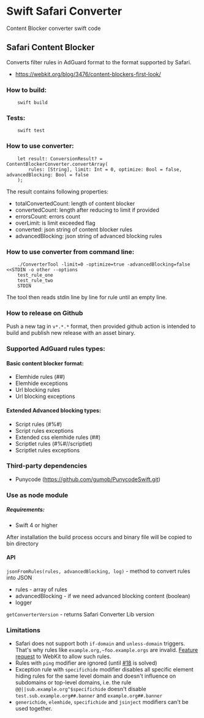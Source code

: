 # Swift Safari Converter

Content Blocker converter swift code


## Safari Content Blocker

Converts filter rules in AdGuard format to the format supported by Safari.
* https://webkit.org/blog/3476/content-blockers-first-look/

### How to build:

```
    swift build
```

### Tests:

```
    swift test
```

### How to use converter:

```
    let result: ConversionResult? = ContentBlockerConverter.convertArray(
        rules: [String], limit: Int = 0, optimize: Bool = false, advancedBlocking: Bool = false
    );
```

The result contains following properties:
- totalConvertedCount: length of content blocker
- convertedCount: length after reducing to limit if provided
- errorsCount: errors count
- overLimit: is limit exceeded flag
- converted: json string of content blocker rules
- advancedBlocking: json string of advanced blocking rules

### How to use converter from command line:

```
    ./ConverterTool -limit=0 -optimize=true -advancedBlocking=false <<STDIN -o other --options
    test_rule_one
    test_rule_two
    STDIN
```

The tool then reads stdin line by line for rule until an empty line.

### How to release on Github

Push a new tag in `v*.*.*` format, then provided github action is intended to build and publish new release with an asset binary.

### Supported AdGuard rules types:

#### Basic content blocker format:

- Elemhide rules (##)
- Elemhide exceptions
- Url blocking rules
- Url blocking exceptions

#### Extended Advanced blocking types:

- Script rules (#%#)
- Script rules exceptions
- Extended css elemhide rules (##)
- Scriptlet rules (#%#//scriptlet)
- Scriptlet rules exceptions

### Third-party dependencies

- Punycode (https://github.com/gumob/PunycodeSwift.git)

### Use as node module

##### Requirements:

* Swift 4 or higher

After installation the build process occurs and binary file will be copied to bin directory

#### API

`jsonFromRules(rules, advancedBlocking, log)` - method to convert rules into JSON
* rules - array of rules
* advancedBlocking - if we need advanced blocking content (boolean)
* logger

`getConverterVersion` - returns Safari Converter Lib version

### Limitations

* Safari does not support both `if-domain` and `unless-domain` triggers. That's why rules like `example.org,~foo.example.orgs` are invalid. [Feature request](https://bugs.webkit.org/show_bug.cgi?id=226076) to WebKit to allow such rules.
* Rules with `ping` modifier are ignored (until [#18](https://github.com/AdguardTeam/SafariConverterLib/issues/18) is solved)
* Exception rule with `specifichide` modifier disables all specific element hiding rules for the same level domain and doesn't influence on subdomains or top-level domains, i.e. the rule `@@||sub.example.org^$specifichide` doesn't disable `test.sub.example.org##.banner` and  `example.org##.banner`
* `generichide`, `elemhide`, `specifichide` and `jsinject` modifiers can't be used together.
